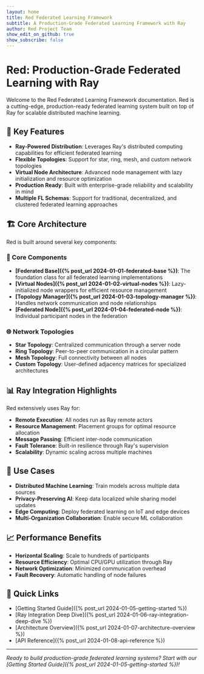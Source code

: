```yaml
---
layout: home
title: Red Federated Learning Framework
subtitle: A Production-Grade Federated Learning Framework with Ray
author: Red Project Team
show_edit_on_github: true
show_subscribe: false
---
```


# Red: Production-Grade Federated Learning with Ray

Welcome to the Red Federated Learning Framework documentation. Red is a cutting-edge, production-ready federated learning system built on top of Ray for scalable distributed machine learning.

## 🚀 Key Features

- **Ray-Powered Distribution**: Leverages Ray's distributed computing capabilities for efficient federated learning
- **Flexible Topologies**: Support for star, ring, mesh, and custom network topologies
- **Virtual Node Architecture**: Advanced node management with lazy initialization and resource optimization
- **Production Ready**: Built with enterprise-grade reliability and scalability in mind
- **Multiple FL Schemas**: Support for traditional, decentralized, and clustered federated learning approaches

## 🏗️ Core Architecture

Red is built around several key components:

### 🔧 Core Components

- **[Federated Base]({% post_url 2024-01-01-federated-base %})**: The foundation class for all federated learning implementations
- **[Virtual Nodes]({% post_url 2024-01-02-virtual-nodes %})**: Lazy-initialized node wrappers for efficient resource management
- **[Topology Manager]({% post_url 2024-01-03-topology-manager %})**: Handles network communication and node relationships
- **[Federated Node]({% post_url 2024-01-04-federated-node %})**: Individual participant nodes in the federation

### 🌐 Network Topologies

- **Star Topology**: Centralized communication through a server node
- **Ring Topology**: Peer-to-peer communication in a circular pattern
- **Mesh Topology**: Full connectivity between all nodes
- **Custom Topology**: User-defined adjacency matrices for specialized architectures

## 📊 Ray Integration Highlights

Red extensively uses Ray for:

- **Remote Execution**: All nodes run as Ray remote actors
- **Resource Management**: Placement groups for optimal resource allocation
- **Message Passing**: Efficient inter-node communication
- **Fault Tolerance**: Built-in resilience through Ray's supervision
- **Scalability**: Dynamic scaling across multiple machines

## 🎯 Use Cases

- **Distributed Machine Learning**: Train models across multiple data sources
- **Privacy-Preserving AI**: Keep data localized while sharing model updates
- **Edge Computing**: Deploy federated learning on IoT and edge devices
- **Multi-Organization Collaboration**: Enable secure ML collaboration

## 📈 Performance Benefits

- **Horizontal Scaling**: Scale to hundreds of participants
- **Resource Efficiency**: Optimal CPU/GPU utilization through Ray
- **Network Optimization**: Minimized communication overhead
- **Fault Recovery**: Automatic handling of node failures

## 🔗 Quick Links

- [Getting Started Guide]({% post_url 2024-01-05-getting-started %})
- [Ray Integration Deep Dive]({% post_url 2024-01-06-ray-integration-deep-dive %})
- [Architecture Overview]({% post_url 2024-01-07-architecture-overview %})
- [API Reference]({% post_url 2024-01-08-api-reference %})

---

*Ready to build production-grade federated learning systems? Start with our [Getting Started Guide]({% post_url 2024-01-05-getting-started %})!* 